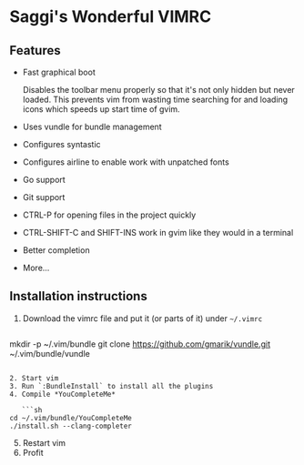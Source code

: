 # Saggi's Wonderful VIMRC

## Features

* Fast graphical boot
  
  Disables the toolbar menu properly so that it's not only hidden but never
  loaded. This prevents vim from wasting time searching for and loading icons
  which speeds up start time of gvim.

* Uses vundle for bundle management
* Configures syntastic
* Configures airline to enable work with unpatched fonts
* Go support
* Git support
* CTRL-P for opening files in the project quickly
* CTRL-SHIFT-C and SHIFT-INS work in gvim like they would in a terminal
* Better completion
* More...

## Installation instructions

1. Download the vimrc file and put it (or parts of it) under `~/.vimrc`

   ```sh
mkdir -p ~/.vim/bundle
git clone https://github.com/gmarik/vundle.git ~/.vim/bundle/vundle
```

2. Start vim
3. Run `:BundleInstall` to install all the plugins
4. Compile *YouCompleteMe*

   ```sh
cd ~/.vim/bundle/YouCompleteMe
./install.sh --clang-completer
```

5. Restart vim
6. Profit
